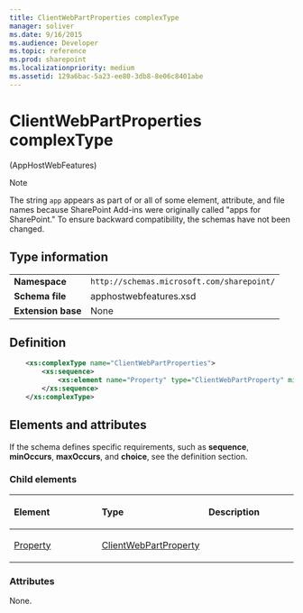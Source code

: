 ```yaml
---
title: ClientWebPartProperties complexType
manager: soliver
ms.date: 9/16/2015
ms.audience: Developer
ms.topic: reference
ms.prod: sharepoint
ms.localizationpriority: medium
ms.assetid: 129a6bac-5a23-ee80-3db8-8e06c8401abe
---
```


# ClientWebPartProperties complexType 

(AppHostWebFeatures)

> [!NOTE] 
> The string `app` appears as part of or all of some element, attribute, and file names because SharePoint Add-ins were originally called "apps for SharePoint." To ensure backward compatibility, the schemas have not been changed.

## Type information

|   |   |
|---|---|
| **Namespace**  | `http://schemas.microsoft.com/sharepoint/` |
| **Schema file**  | apphostwebfeatures.xsd |
| **Extension base**  | None |


## Definition

```XML
    <xs:complexType name="ClientWebPartProperties">
        <xs:sequence>
            <xs:element name="Property" type="ClientWebPartProperty" minOccurs="0" maxOccurs="unbounded"></xs:element>
        </xs:sequence>
    </xs:complexType>
```

## Elements and attributes

If the schema defines specific requirements, such as **sequence**, **minOccurs**, **maxOccurs**, and **choice**, see the definition section.

### Child elements

<table>
<colgroup>
<col width="33%" />
<col width="33%" />
<col width="33%" />
</colgroup>
<thead>
<tr class="header">
<th align="left"><p>Element</p></th>
<th align="left"><p>Type</p></th>
<th align="left"><p>Description</p></th>
</tr>
</thead>
<tbody>
<tr class="odd">
<td align="left"><p><a href="property-element-clientwebpartproperties-complextypeapphostwebfeatures.md">Property</a></p></td>
<td align="left"><p><a href="clientwebpartproperty-complextype-apphostwebfeatures.md">ClientWebPartProperty</a></p></td>
<td align="left"><p></p></td>
</tr>
</tbody>
</table>

### Attributes

None.


<br/>

<br/>






